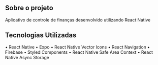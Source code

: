 ## Sobre o projeto

Aplicativo de controle de finanças desenvolvido utilizando React Native

## Tecnologias Utilizadas

• React Native
• Expo
• React Native Vector Icons
• React Navigation
• Firebase
• Styled Components
• React Native Safe Area Context
• React Native Async Storage
